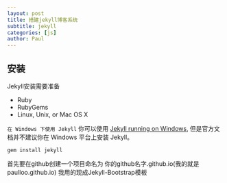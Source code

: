 ```yaml
---
layout: post
title: 搭建jekyll博客系统
subtitle: jekyll
categories: [js]
author: Paul
---
```


## 安装
Jekyll安装需要准备
- Ruby
- RubyGems
- Linux, Unix, or Mac OS X

`在 Windows 下使用 Jekyll`
你可以使用 [Jekyll running on Windows](http://www.madhur.co.in/blog/2011/09/01/runningjekyllwindows.html), 但是官方文档并不建议你在 Windows 平台上安装 Jekyll。

```
gem install jekyll
```
首先要在github创建一个项目命名为 你的github名字.github.io(我的就是paulloo.github.io)
我用的现成Jekyll-Bootstrap模板